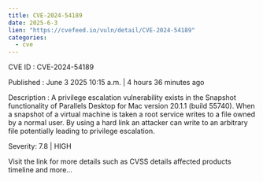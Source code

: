 ```yaml
---
title: CVE-2024-54189
date: 2025-6-3
lien: "https://cvefeed.io/vuln/detail/CVE-2024-54189"
categories:
  - cve
---
```


CVE ID : CVE-2024-54189

Published :  June 3
2025
10:15 a.m. | 4 hours
36 minutes ago

Description : A privilege escalation vulnerability exists in the Snapshot functionality of Parallels Desktop for Mac version 20.1.1 (build 55740). When a snapshot of a virtual machine is taken
a root service writes to a file owned by a normal user. By using a hard link
an attacker can write to an arbitrary file
potentially leading to privilege escalation.

Severity: 7.8 | HIGH

Visit the link for more details
such as CVSS details
affected products
timeline
and more...
